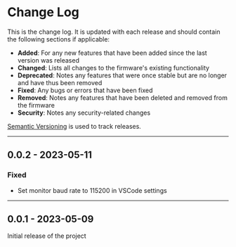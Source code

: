 # Change Log
This is the change log. It is updated with each release and should contain the following sections if applicable:
  - **Added**: For any new features that have been added since the last version was released 
  - **Changed**: Lists all changes to the firmware's existing functionality 
  - **Deprecated**: Notes any features that were once stable but are no longer and have thus been removed 
  - **Fixed**: Any bugs or errors that have been fixed 
  - **Removed**: Notes any features that have been deleted and removed from the firmware
  - **Security**: Notes any security-related changes

[Semantic Versioning](https://semver.org/) is used to track releases. 

----
## 0.0.2 - 2023-05-11
### Fixed
  - Set monitor baud rate to 115200 in VSCode settings

----
## 0.0.1 - 2023-05-09
Initial release of the project